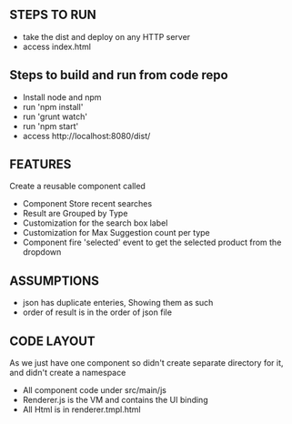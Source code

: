 STEPS TO RUN
-------------
 
 - take the dist and deploy on any HTTP server
 - access index.html


Steps to build and run from code repo
------------------
- Install node and npm
- run 'npm install'
- run 'grunt watch'
- run 'npm start'
- access http://localhost:8080/dist/


FEATURES
----------------
Create a reusable component called **<auto-search>**

- Component Store recent searches
- Result are Grouped by Type 
- Customization  for the search box label
- Customization for Max Suggestion count per type
- Component fire 'selected' event to get the selected product from the dropdown


ASSUMPTIONS
---------------
- json has duplicate enteries, Showing them as such
- order of result is in the order of json file


CODE LAYOUT
--------------
As we just have one component so didn't create separate directory for it, and didn't create a namespace
- All component code under src/main/js
- Renderer.js is the VM and contains the UI binding 
- All Html is in renderer.tmpl.html